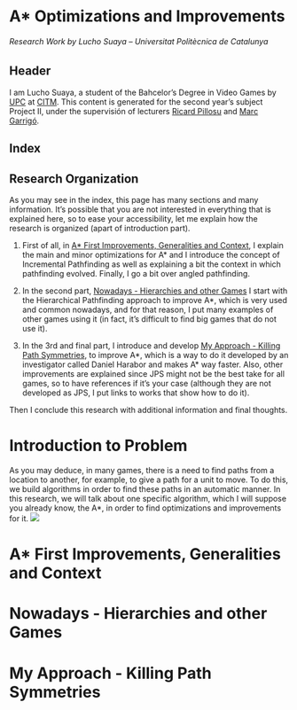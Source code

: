 # A* Optimizations and Improvements
###### Research Work by Lucho Suaya – Universitat Politècnica de Catalunya

## Header
I am Lucho Suaya, a student of the Bahcelor’s Degree in Video Games by [UPC](https://www.upc.edu/ca) at [CITM](https://www.citm.upc.edu/ing/estudis/graus-videojocs/). This content is generated for the second year’s subject Project II, under the supervisión of lecturers [Ricard Pillosu](https://es.linkedin.com/in/ricardpillosu) and [Marc Garrigó](https://www.linkedin.com/in/mgarrigo/).

## Index

## Research Organization
As you may see in the index, this page has many sections and many information. It’s possible that you are not interested in everything that is explained here, so to ease your accessibility, let me explain how the research is organized (apart of introduction part).

   1. First of all, in [A* First Improvements, Generalities and Context](#a-first-improvements-generalities-and-context), I explain the main and minor optimizations for A* and I introduce the concept of Incremental Pathfinding as well as explaining a bit the context in which pathfinding evolved. Finally, I go a bit over angled pathfinding.
  
   2. In the second part, [Nowadays - Hierarchies and other Games](#nowadays---hierarchies-and-other-games) I start with the Hierarchical Pathfinding approach to improve A*, which is very used and common nowadays, and for that reason, I put many examples of other games using it (in fact, it’s difficult to find big games that do not use it).
  
   3. In the 3rd and final part, I introduce and develop [My Approach - Killing Path Symmetries](#my-approach---killing-path-symmetries), to improve A*, which is a way to do it developed by an investigator called Daniel Harabor and makes A* way faster. Also, other improvements are explained since JPS might not be the best take for all games, so to have references if it’s your case (although they are not developed as JPS, I put links to works that show how to do it).
  
Then I conclude this research with additional information and final thoughts.

# Introduction to Problem
As you may deduce, in many games, there is a need to find paths from a location to another, for example, to give a path for a unit to move. To do this, we build algorithms in order to find these paths in an automatic manner. In this research, we will talk about one specific algorithm, which I will suppose you already know, the A*, in order to find optimizations and improvements for it.
![](https://raw.githubusercontent.com/lucho1/JumpPointSearch/master/docs/Images/generalpathfinding.png)

# A* First Improvements, Generalities and Context
# Nowadays - Hierarchies and other Games
# My Approach - Killing Path Symmetries
